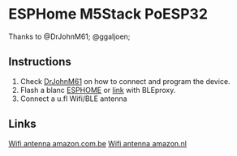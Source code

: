 # ESPHome M5Stack PoESP32

Thanks to @DrJohnM61; @ggaljoen;

## Instructions

1. Check [DrJohnM61](https://github.com/DrJohnM61/poesp32-esphome/tree/main) on how to connect and program the device.
2. Flash a blanc [ESPHOME](https://web.esphome.io/) or [link](https://befygo.github.io/PoESP32-M5/) with BLEproxy.
3. Connect a u.fl Wifi/BLE antenna

## Links

[Wifi antenna amazon.com.be](https://www.amazon.com.be/-/nl/dp/B09PRD4492?ref=ppx_yo2ov_dt_b_fed_asin_title?tag=befygo-21)
[Wifi antenna amazon.nl](https://amzn.to/3BCfvtG)

